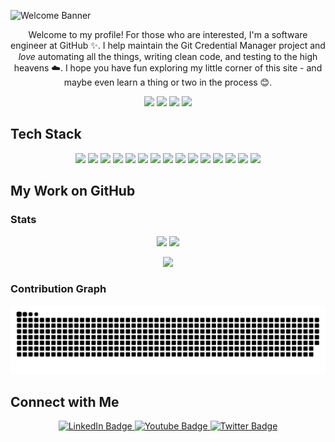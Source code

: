 ![Welcome Banner](https://github.com/ldennington/ldennington/assets/11321782/921a554f-777e-444a-9f1c-085fdb3db57f)

<p align="center">
Welcome to my profile! For those who are interested, I'm a software engineer at GitHub ✨. I help maintain the Git Credential Manager project and <i>love</i> automating all the things, writing clean code, and testing to the high heavens ☁️. I hope you have fun exploring my little corner of this site - and maybe even learn a thing or two in the process 😊.
<p></p>

<p align="center">
 <img src="https://badges.pufler.dev/visits/ldennington/ldennington/?color=DE3163&style=for-the-badge"/> 
 <img src="https://badges.pufler.dev/years/ldennington/?color=DE3163&style=for-the-badge"/>
 <img src="https://badges.pufler.dev/repos/ldennington/?color=DE3163&style=for-the-badge"/>
 <img src="https://badges.pufler.dev/commits/monthly/ldennington/?color=DE3163&style=for-the-badge" />
</p>

## Tech Stack

<p align="center">
  <img src="https://img.shields.io/badge/c%23-%23239120.svg?style=for-the-badge&logo=c-sharp&logoColor=white" />
  <img src="https://img.shields.io/badge/.NET-5C2D91?style=for-the-badge&logo=.net&logoColor=white" />
  <img src="https://img.shields.io/badge/python-3670A0?style=for-the-badge&logo=python&logoColor=ffdd54" />
  <img src="https://img.shields.io/badge/typescript-%23007ACC.svg?style=for-the-badge&logo=typescript&logoColor=white" />
  <img src="https://img.shields.io/badge/go-%2300ADD8.svg?style=for-the-badge&logo=go&logoColor=white" />
  <img src="https://img.shields.io/badge/github%20actions-%232671E5.svg?style=for-the-badge&logo=githubactions&logoColor=white" />
  <img src="https://img.shields.io/badge/shell_script-%23121011.svg?style=for-the-badge&logo=gnu-bash&logoColor=white" />
  <img src="https://img.shields.io/badge/PowerShell-%235391FE.svg?style=for-the-badge&logo=powershell&logoColor=white" />
  <img src="https://img.shields.io/badge/azure-%230072C6.svg?style=for-the-badge&logo=microsoftazure&logoColor=white" />
  <img src="https://img.shields.io/badge/GoogleCloud-%234285F4.svg?style=for-the-badge&logo=google-cloud&logoColor=white" />
  <img src="https://img.shields.io/badge/markdown-%23000000.svg?style=for-the-badge&logo=markdown&logoColor=white" />
  <img src="https://img.shields.io/badge/latex-%23008080.svg?style=for-the-badge&logo=latex&logoColor=white" />
  <img src="https://img.shields.io/badge/Linux-FCC624?style=for-the-badge&logo=linux&logoColor=black" />
  <img src="https://img.shields.io/badge/Windows-0078D6?style=for-the-badge&logo=windows&logoColor=white" />
  <img src="https://img.shields.io/badge/mac%20os-000000?style=for-the-badge&logo=macos&logoColor=F0F0F0" />
</p>

## My Work on GitHub

### Stats
<p align="center">
  <img src="https://github-readme-stats.vercel.app/api?username=ldennington&show_icons=true&theme=radical" />
  <img height=195 src="https://github-readme-stats.vercel.app/api/top-langs/?username=ldennington&theme=radical&layout=donut" />
</p>
<p align="center">
  <img src="https://github-readme-streak-stats.herokuapp.com/?user=ldennington&theme=radical" />
</p>

### Contribution Graph
<picture align="center">
  <source media="(prefers-color-scheme: dark)" srcset="https://raw.githubusercontent.com/ldennington/ldennington/output/github-contribution-grid-snake-dark.svg">
  <source media="(prefers-color-scheme: light)" srcset="https://raw.githubusercontent.com/ldennington/ldennington/output/github-contribution-grid-snake.svg">
  <img alt="github contribution grid snake animation" src="https://raw.githubusercontent.com/ldennington/ldennington/output/github-contribution-grid-snake.svg">
</picture>

## Connect with Me
<p align="center">
  <a href="https://www.linkedin.com/in/lessleydennington">
    <img src="https://img.shields.io/badge/LinkedIn-0077B5?style=for-the-badge&logo=linkedin&logoColor=white" alt="LinkedIn Badge"/>
  </a>
  <a href="https://www.instagram.com/life.of.lessley/">
    <img src="https://img.shields.io/badge/Instagram-C13584?style=for-the-badge&logo=instagram&logoColor=white" alt="Youtube Badge"/>
  </a>
  <a href="https://www.facebook.com/lessley.dennington/">
    <img src="https://img.shields.io/badge/Facebook-4267B2?style=for-the-badge&logo=facebook&logoColor=white" alt="Twitter Badge"/>
  </a>
</p>

